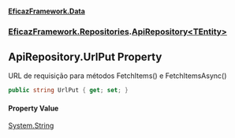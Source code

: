 #### [EficazFramework.Data](EficazFrameworkData.md 'EficazFramework Data')
### [EficazFramework.Repositories](EficazFrameworkData.md#EficazFramework.Repositories 'EficazFramework.Repositories').[ApiRepository&lt;TEntity&gt;](EficazFramework.Repositories/ApiRepository_TEntity_.md 'EficazFramework.Repositories.ApiRepository<TEntity>')

## ApiRepository<TEntity>.UrlPut Property

URL de requisição para métodos FetchItems() e FetchItemsAsync()

```csharp
public string UrlPut { get; set; }
```

#### Property Value
[System.String](https://docs.microsoft.com/en-us/dotnet/api/System.String 'System.String')
